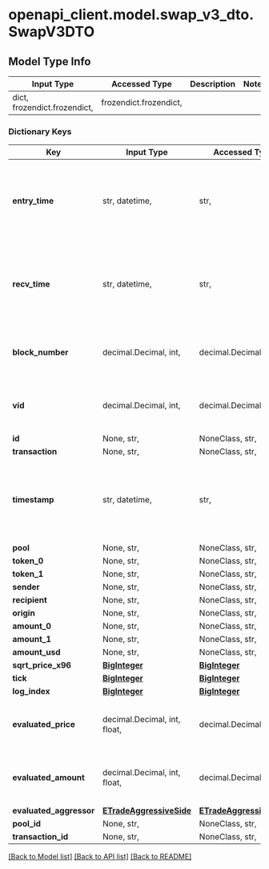 # openapi_client.model.swap_v3_dto.SwapV3DTO

## Model Type Info
Input Type | Accessed Type | Description | Notes
------------ | ------------- | ------------- | -------------
dict, frozendict.frozendict,  | frozendict.frozendict,  |  | 

### Dictionary Keys
Key | Input Type | Accessed Type | Description | Notes
------------ | ------------- | ------------- | ------------- | -------------
**entry_time** | str, datetime,  | str,  |  | [optional] value must conform to RFC-3339 date-time
**recv_time** | str, datetime,  | str,  |  | [optional] value must conform to RFC-3339 date-time
**block_number** | decimal.Decimal, int,  | decimal.Decimal,  |  | [optional] value must be a 64 bit integer
**vid** | decimal.Decimal, int,  | decimal.Decimal,  |  | [optional] value must be a 64 bit integer
**id** | None, str,  | NoneClass, str,  |  | [optional] 
**transaction** | None, str,  | NoneClass, str,  |  | [optional] 
**timestamp** | str, datetime,  | str,  |  | [optional] value must conform to RFC-3339 date-time
**pool** | None, str,  | NoneClass, str,  |  | [optional] 
**token_0** | None, str,  | NoneClass, str,  |  | [optional] 
**token_1** | None, str,  | NoneClass, str,  |  | [optional] 
**sender** | None, str,  | NoneClass, str,  |  | [optional] 
**recipient** | None, str,  | NoneClass, str,  |  | [optional] 
**origin** | None, str,  | NoneClass, str,  |  | [optional] 
**amount_0** | None, str,  | NoneClass, str,  |  | [optional] 
**amount_1** | None, str,  | NoneClass, str,  |  | [optional] 
**amount_usd** | None, str,  | NoneClass, str,  |  | [optional] 
**sqrt_price_x96** | [**BigInteger**](BigInteger.md) | [**BigInteger**](BigInteger.md) |  | [optional] 
**tick** | [**BigInteger**](BigInteger.md) | [**BigInteger**](BigInteger.md) |  | [optional] 
**log_index** | [**BigInteger**](BigInteger.md) | [**BigInteger**](BigInteger.md) |  | [optional] 
**evaluated_price** | decimal.Decimal, int, float,  | decimal.Decimal,  |  | [optional] value must be a 64 bit float
**evaluated_amount** | decimal.Decimal, int, float,  | decimal.Decimal,  |  | [optional] value must be a 64 bit float
**evaluated_aggressor** | [**ETradeAggressiveSide**](ETradeAggressiveSide.md) | [**ETradeAggressiveSide**](ETradeAggressiveSide.md) |  | [optional] 
**pool_id** | None, str,  | NoneClass, str,  |  | [optional] 
**transaction_id** | None, str,  | NoneClass, str,  |  | [optional] 

[[Back to Model list]](../../README.md#documentation-for-models) [[Back to API list]](../../README.md#documentation-for-api-endpoints) [[Back to README]](../../README.md)

